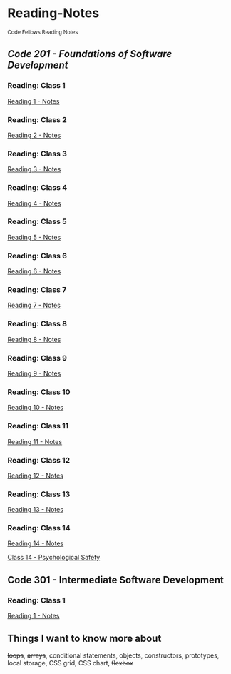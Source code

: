 # Reading-Notes
<sub>Code Fellows Reading Notes</sub>
## *Code 201 - Foundations of Software Development*
### Reading: Class 1
[Reading 1 - Notes](./Code%20201%20-%20Foundations%20of%20Software%20Development/class-01.md)
### Reading: Class 2  
[Reading 2 - Notes](./Code%20201%20-%20Foundations%20of%20Software%20Development/class-02.md)
### Reading: Class 3
[Reading 3 - Notes](./Code%20201%20-%20Foundations%20of%20Software%20Development/class-03.md)
### Reading: Class 4
[Reading 4 - Notes](./Code%20201%20-%20Foundations%20of%20Software%20Development/class-04.md)
### Reading: Class 5
[Reading 5 - Notes](./Code%20201%20-%20Foundations%20of%20Software%20Development/class-05.md)
### Reading: Class 6
[Reading 6 - Notes](./Code%20201%20-%20Foundations%20of%20Software%20Development/class-06.md)
### Reading: Class 7
[Reading 7 - Notes](./Code%20201%20-%20Foundations%20of%20Software%20Development/class-07.md)
### Reading: Class 8
[Reading 8 - Notes](./Code%20201%20-%20Foundations%20of%20Software%20Development/class-08.md)
### Reading: Class 9
[Reading 9 - Notes](./Code%20201%20-%20Foundations%20of%20Software%20Development/class-09.md)
### Reading: Class 10
[Reading 10 - Notes](./Code%20201%20-%20Foundations%20of%20Software%20Development/class-10.md)
### Reading: Class 11
[Reading 11 - Notes](./Code%20201%20-%20Foundations%20of%20Software%20Development/class-11.md)
### Reading: Class 12
[Reading 12 - Notes](./Code%20201%20-%20Foundations%20of%20Software%20Development/class-12.md)
### Reading: Class 13
[Reading 13 - Notes](./Code%20201%20-%20Foundations%20of%20Software%20Development/class-13.md)
### Reading: Class 14
[Reading 14 - Notes](./Code%20201%20-%20Foundations%20of%20Software%20Development/class-14.md)  

[Class 14 - Psychological Safety](./Code%20201%20-%20Foundations%20of%20Software%20Development/psych-safety.md)

## 
## Code 301 - Intermediate Software Development

### Reading: Class 1

[Reading 1 - Notes](./Code%20301%20-%20Intermediate%20Software%20Development/class-01.md)

## Things I want to know more about
~~loops~~, ~~arrays~~, conditional statements, objects, constructors, prototypes, local storage, CSS grid, CSS chart, ~~flexbox~~